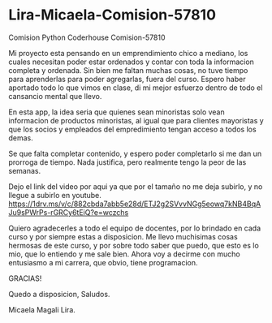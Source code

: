 # Lira-Micaela-Comision-57810
Comision Python Coderhouse Comision-57810

Mi proyecto esta pensando en un emprendimiento chico a mediano, los cuales necesitan poder estar ordenados y contar con toda la informacion completa y ordenada. Sin bien me faltan muchas cosas, no tuve tiempo para aprenderlas para poder agregarlas, fuera del curso. Espero haber aportado todo lo que vimos en clase, di mi mejor esfuerzo dentro de todo el cansancio mental que llevo.

En esta app, la idea seria que quienes sean minoristas solo vean informacion de productos minoristas, al igual que para clientes mayoristas y que los socios y empleados del empredimiento tengan acceso a todos los demas. 

Se que falta completar contenido, y espero poder completarlo si me dan un prorroga de tiempo. Nada justifica, pero realmente tengo la peor de las semanas. 

Dejo el link del video por aqui ya que por el tamaño no me deja subirlo, y no llegue a subirlo en youtube.  
https://1drv.ms/v/c/882cbda7abb5e28d/ETJ2g2SVvvNGg5eowq7kNB4BqAJu9sPWrPs-rGRCy6tEiQ?e=wczchs

Quiero agradecerles a todo el equipo de docentes, por lo brindado en cada curso y por siempre estas a disposicion. Me llevo muchisimas cosas hermosas de este curso, y por sobre todo saber que puedo, que esto es lo mio, que lo entiendo y me sale bien. Ahora voy a decirme con mucho entusiasmo a mi carrera, que obvio, tiene programacion. 

GRACIAS! 

Quedo a disposicion, 
Saludos. 

Micaela Magali Lira. 
